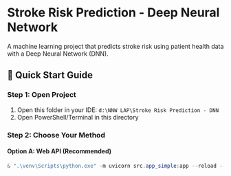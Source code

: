# Stroke Risk Prediction - Deep Neural Network

A machine learning project that predicts stroke risk using patient health data with a Deep Neural Network (DNN).

## 🚀 Quick Start Guide

### Step 1: Open Project
1. Open this folder in your IDE: `d:\NNW LAP\Stroke Risk Prediction - DNN`
2. Open PowerShell/Terminal in this directory

### Step 2: Choose Your Method

#### Option A: Web API (Recommended)
```powershell
& ".\venv\Scripts\python.exe" -m uvicorn src.app_simple:app --reload --host 0.0.0.0 --port 8001
